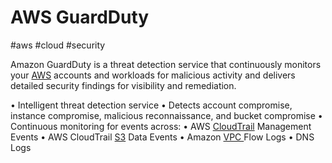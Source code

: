 # AWS GuardDuty
#aws #cloud #security 

Amazon GuardDuty is a threat detection service that continuously monitors your [AWS](Cloud%20Computing/AWS/AWS.md) accounts and workloads for malicious activity and delivers detailed security findings for visibility and remediation.

• Intelligent threat detection service
• Detects account compromise, instance compromise, malicious reconnaissance, and bucket compromise
• Continuous monitoring for events across:
	• AWS [CloudTrail](Cloud%20Computing/AWS/Monitoring/CloudTrail.md) Management Events
	• AWS CloudTrail [S3](Cloud%20Computing/AWS/Storage/S3.md) Data Events
	• Amazon [VPC ](VPC%20)Flow Logs
	• DNS Logs
